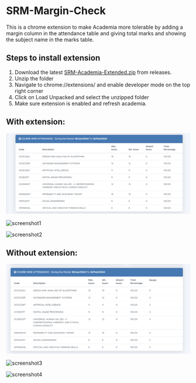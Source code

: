 # SRM-Margin-Check
 
This is a chrome extension to make Academia more tolerable by adding a margin column in the attendance table and giving total marks and showing the subject name in the marks table.


## Steps to install extension

1. Download the latest [SRM-Academia-Extended.zip](https://github.com/SukhOberoi/SRM-Academia-Extended/releases/tag/Final) from releases.
2. Unzip the folder
3. Navigate to chrome://extensions/ and enable developer mode on the top right corner
4. Click on Load Unpacked and select the unzipped folder
5. Make sure extension is enabled and refresh academia.

## With extension:

![screenshotsp](ss/spOG)

![screenshot1](ss/chrome_WErvJ8b8QL.png)

![screenshot2](ss/chrome_n1Oq3xx0OK.png)


## Without extension:

![screenshotsp](ss/spnew)

![screenshot3](ss/chrome_fCZJjvN2aZ.png)

![screenshot4](ss/chrome_XWzyNOmnKg.png)

